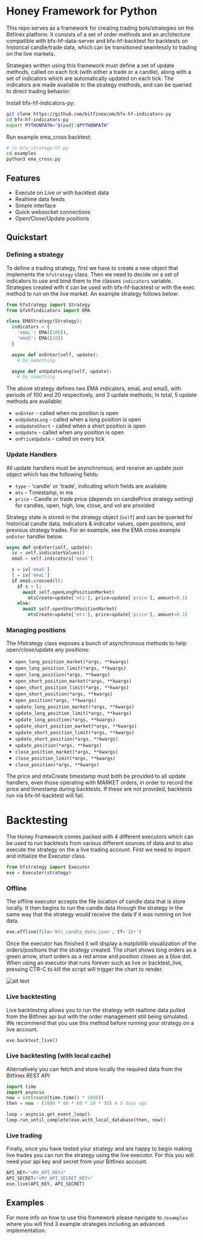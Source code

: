 # Honey Framework for Python
This repo serves as a framework for creating trading bots/strategies on the Bitfinex platform. It consists of a set of order methods and an architecture compatible with bfx-hf-data-server and bfx-hf-backtest for backtests on historical candle/trade data, which can be transitioned seamlessly to trading on the live markets.

Strategies written using this framework must define a set of update methods, called on each tick (with either a trade or a candle), along with a set of indicators which are automatically updated on each tick. The indicators are made available to the strategy methods, and can be queried to direct trading behavior.


Install bfx-hf-indicators-py:
```sh
git clone https://github.com/bitfinexcom/bfx-hf-indicators-py
cd bfx-hf-indicators-py
export PYTHONPATH="$(pwd):$PYTHONPATH"
```

Run example ema_cross backtest:
```sh
# in bfx-strategy-hf-py
cd examples
python3 ema_cross.py
```

## Features
- Execute on Live or with backtest data
- Realtime data feeds
- Simple interface
- Quick websocket connections
- Open/Close/Update positions

## Quickstart

### Defining a strategy
To define a trading strategy, first we have to create a new object that implements the `hfstrategy` class. Then we need to decide on a set of indicators to use and bind them to the classes `indicators` variable. Strategies created with it can be used with bfx-hf-backtest or with the exec method to run on the live market. An example strategy follows below:
```python
from hfstrategy import Strategy
from bfxhfindicators import EMA

class EMAStrategy(Strategy):
  indicators = {
    'emaL': EMA([100]),
    'emaS': EMA([20])
  }

  async def onEnter(self, update):
    # Do something

  async def onUpdateLong(self, update):
    # Do something
```
The above strategy defines two EMA indicators, emaL and emaS, with periods of 100 and 20 respectively, and 3 update methods; In total, 5 update methods are available:

- `onEnter` - called when no position is open
- `onUpdateLong` - called when a long position is open
- `onUpdateShort` - called when a short position is open
- `onUpdate` - called when any position is open
- `onPriceUpdate` - called on every tick

### Update Handlers

All update handlers must be asynchronous, and receive an update json object which has the following fields:

- `type` - 'candle' or 'trade', indicating which fields are available
- `mts` - Timestamp, in ms
- `price` - Candle or trade price (depends on candlePrice strategy setting)
for candles, open, high, low, close, and vol are provided

Strategy state is stored in the strategy object (`self`) and can be queried for historical candle data, indicators & indicator values, open positions, and previous strategy trades. For an example, see the EMA cross example `onEnter` handler below.

```python
async def onEnter(self, update):
  iv = self.indicatorValues()
  emaS = self.indicators['emaS']

  s = iv['emaS']
  l = iv['emaL']
  if emaS.crossed(l):
    if s > l:
      await self.openLongPositionMarket(
        mtsCreate=update['mts'], price=update['price'], amount=0.1)
    else:
      await self.openShortPositionMarket(
        mtsCreate=update['mts'], price=update['price'], amount=0.1)

```

### Managing positions

The hfstrategy class exposes a bunch of asynchronous methods to help open/close/update any positions:

- `open_long_position_market(*args, **kwargs)`
- `open_long_position_limit(*args, **kwargs)`
- `open_long_position(*args, **kwargs)`
- `open_short_position_market(*args, **kwargs)`
- `open_short_position_limit(*args, **kwargs)`
- `open_short_position(*args, **kwargs)`
- `open_position(*args, **kwargs)`
- `update_long_position_market(*args, **kwargs)`
- `update_long_position_limit(*args, **kwargs)`
- `update_long_position(*args, **kwargs)`
- `update_short_position_market(*args, **kwargs)`
- `update_short_position_limit(*args, **kwargs)`
- `update_short_position(*args, **kwargs)`
- `update_position(*args, **kwargs)`
- `close_position_market(*args, **kwargs)`
- `close_position_limit(*args, **kwargs)`
- `close_position(*args, **kwargs)`

The price and mtsCreate timestamp must both be provided to all update handlers, even those operating with MARKET orders, in order to record the price and timestamp during backtests. If these are not provided, backtests run via bfx-hf-backtest will fail.

# Backtesting

The Honey Framework comes packed with 4 different executors which can be used to run backtests from various different sources of data and to also execute the strategy on the a live trading account. First we need to import and initialize the Executor class.

```python
from hfstrategy import Executor
exe = Executor(strategy)
```

### Offline

The offline executor accepts the file location of candle data that is store locally. It then begins to run the candle data through the strategy in the same way that the strategy would receive the data if it was running on live data.

```python
exe.offline(file='btc_candle_data.json', tf='1hr')
```

Once the executor has finished it will display a matplotlib visualization of the orders/positions that the strategy created. The chart shows long orders as a green arrow, short orders as a red arrow and position closes as a blue dot. When using an executor that runs forever such as live or backtest_live, pressing CTR-C to kill the script will trigger the chart to render.

![alt text](https://i.ibb.co/47jL0xL/chart-pic.png "Back-testing chart example")

### Live backtesting

Live backtesting allows you to run the strategy with realtime data pulled from the Bitfinex api but with the order management still being simulated. We recommend that you use this method before running your strategy on a live account.

```python
exe.backtest_live()
```

### Live backtesting (with local cache)

Alternatively you can fetch and store locally the required data from the Bitfinex REST API

```python
import time
import asyncio
now = int(round(time.time() * 1000))
then = now - (1000 * 60 * 60 * 24 * 36) # 5 days ago

loop = asyncio.get_event_loop()
loop.run_until_complete(exe.with_local_database(then, now))
```

### Live trading

Finally, once you have tested your strategy and are happy to begin making live trades you can run the strategy using the live executor. For this you will need your api key and secret from your Bitfinex account.

```python
API_KEY="<MY_API_KEY>"
API_SECRET="<MY_API_SECRET_KEY>"
exe.live(API_KEY, API_SECRET)
```

## Examples

For more info on how to use this framework please navigate to `/examples` where you will find 3 example strategies including an advanced implementation.
